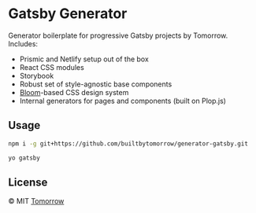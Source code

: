 # Gatsby Generator

Generator boilerplate for progressive Gatsby projects by Tomorrow. Includes:

- Prismic and Netlify setup out of the box
- React CSS modules
- Storybook
- Robust set of style-agnostic base components
- [Bloom](https://bloom.builtbytomorrow.com)-based CSS design system
- Internal generators for pages and components (built on Plop.js)

## Usage

```sh
npm i -g git+https://github.com/builtbytomorrow/generator-gatsby.git

yo gatsby
```

## License

© MIT [Tomorrow](https://www.builtbytomorrow.com)
